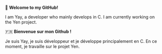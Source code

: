 🏴󠁧󠁢󠁥󠁮󠁧󠁿
**Welcome to my GitHub!**

I am Yay, a developer who mainly develops in C. I am currently working on the Yen project.

🇫🇷
**Bienvenue sur mon Github !**

Je suis Yay, je suis développeur et je développe principalement en C. En ce moment, je travaille sur le projet Yen.
